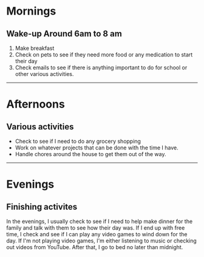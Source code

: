 # Mornings
## Wake-up Around 6am to 8 am
1. Make breakfast
2. Check on pets to see if they need more food or any medication to start their day
3. Check emails to see if there is anything important to do for school or other various activities.

---

# Afternoons
## Various activities
- Check to see if I need to do any grocery shopping
- Work on whatever projects that can be done with the time I have.
- Handle chores around the house to get them out of the way.

---

# Evenings
## Finishing activites
In the evenings, I usually check to see if I need to help make dinner for the family and talk with them to see how their day was.
If I end up with free time, I check and see if I can play any video games to wind down for the day.
If I'm not playing video games, I'm either listening to music or checking out videos from YouTube.
After that, I go to bed no later than midnight.
